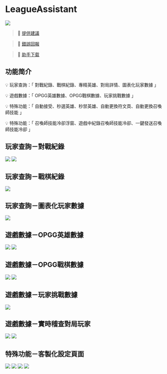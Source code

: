 # LeagueAssistant

<img src="site/assets/img/banner.png" /> 

> 🫰 [提供建議](https://discord.com/channels/1062726976370126968/1064135225787035648)

> 🚨 [錯誤回報](https://discord.com/channels/1062726976370126968/1064135225787035648)

> 🚩 [助手下载](https://www.leefuuchang.in/projects/LeagueAssistant/Download/Setup)

## 功能简介

💡	玩家查詢：「 對戰紀錄、戰棋紀錄、專精英雄、對局詳情、圖表化玩家數據 」

💡 	遊戲數據：「 OPGG英雄數據、OPGG戰棋數據、玩家挑戰數據 」

💡 	特殊功能：「 自動接受、秒選英雄、秒禁英雄、自動更換符文頁、自動更換召喚師技能 」

💡 	特殊功能：「 召喚師技能冷卻浮窗、遊戲中紀錄召喚師技能冷卻、一鍵發送召喚師技能冷卻 」


## 玩家查詢－對戰紀錄
<img src="screenshots/1.png" />
<img src="screenshots/2.png" />

## 玩家查詢－戰棋紀錄
<img src="screenshots/3.png" />

## 玩家查詢－圖表化玩家數據
<img src="screenshots/4.png" />

## 遊戲數據－OPGG英雄數據
<img src="screenshots/5.png" />
<img src="screenshots/6.png" />

## 遊戲數據－OPGG戰棋數據
<img src="screenshots/7.png" />
<img src="screenshots/8.png" />

## 遊戲數據－玩家挑戰數據
<img src="screenshots/9.png" />

## 遊戲數據－實時稽查對局玩家
<img src="screenshots/14.png" />
<img src="screenshots/15.png" />

## 特殊功能－客製化設定頁面
<img src="screenshots/10.png" /> 
<img src="screenshots/11.png" /> 
<img src="screenshots/12.png" /> 
<img src="screenshots/13.png" /> 

